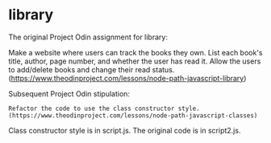 # library
The original Project Odin assignment for library:
  
   Make a website where users can track the books they own. List each book's title, author, page number, and whether the user has read it. Allow the users to add/delete books and change their read status. (https://www.theodinproject.com/lessons/node-path-javascript-library)

Subsequent Project Odin stipulation:

    Refactor the code to use the class constructor style. (https://www.theodinproject.com/lessons/node-path-javascript-classes)

Class constructor style is in script.js. The original code is in script2.js.


